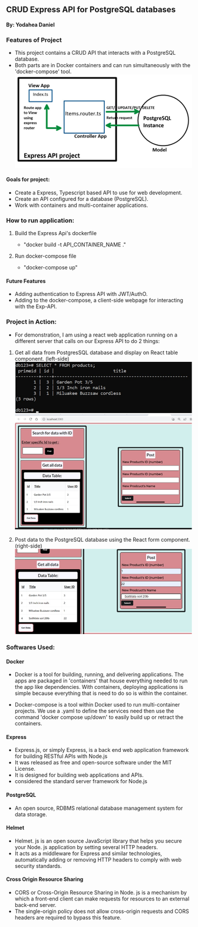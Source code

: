 ## CRUD Express API for PostgreSQL databases
#### By: Yodahea Daniel

### Features of Project

- This project contains a CRUD API that interacts with a PostgreSQL database. 
- Both parts are in Docker containers and can run simultaneously with the 'docker-compose' tool.
![MyImage](/images/ProjectStructure.jpg)


#### Goals for project:

- Create a Express, Typescript based API to use for web development.
- Create an API configured for a database (PostgreSQL).
- Work with containers and multi-container applications.


### How to run application:

1. Build the Express Api's dockerfile
    - "docker build -t API_CONTAINER_NAME ."

2. Run docker-compose file
    - "docker-compose up"

#### Future Features

- Adding authentication to Express API with JWT/AuthO.
- Adding to the docker-compose, a client-side webpage for interacting with the Exp-API.


### Project in Action:

- For demonstration, I am using a react web application running on a different server that calls on our Express API to do 2 things:

1. Get all data from PostgresSQL database and display on React table component. (left-side)
![MyImage3](/images/DatabaseContents.jpg)
![MyImage2](/images/ReactPageOverview.jpg)


2. Post data to the PostgreSQL database using the React form component. (right-side)
![MyImage3](/images/PostWReact.jpg)


### Softwares Used: 

#### Docker 

* Docker is a tool for building, running, and delivering applications. The apps are packaged in 'containers' that house everything needed to run the app like dependencies. With containers, deploying applications is simple because everything that is need to do so is within the container. 

* Docker-compose is a tool within Docker used to run multi-container projects. We use a .yaml to define the services need then use the command 'docker compose up/down' to easily build up or retract the containers. 


#### Express

* Express.js, or simply Express, is a back end web application framework for building RESTful APIs with Node.js
* It was released as free and open-source software under the MIT License. 
* It is designed for building web applications and APIs.
* considered the standard server framework for Node.js

#### PostgreSQL

* An open source, RDBMS relational database management system for data storage. 
#### Helmet 

* Helmet. js is an open source JavaScript library that helps you secure your Node. js application by setting several HTTP headers. 
* It acts as a middleware for Express and similar technologies, automatically adding or removing HTTP headers to comply with web security standards.


#### Cross Origin Resource Sharing

* CORS or Cross-Origin Resource Sharing in Node. js is a mechanism by which a front-end client can make requests for resources to an external back-end server. 
* The single-origin policy does not allow cross-origin requests and CORS headers are required to bypass this feature.


